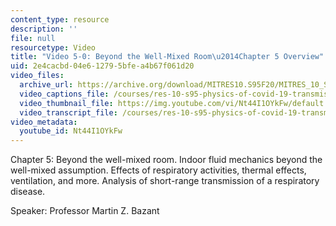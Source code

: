 ```yaml
---
content_type: resource
description: ''
file: null
resourcetype: Video
title: "Video 5-0: Beyond the Well-Mixed Room\u2014Chapter 5 Overview"
uid: 2e4cacbd-04e6-1279-5bfe-a4b67f061d20
video_files:
  archive_url: https://archive.org/download/MITRES10.S95F20/MITRES_10_S95F20_0500_300k.mp4
  video_captions_file: /courses/res-10-s95-physics-of-covid-19-transmission-fall-2020/4f7ab1dd39395bbaa13d8456fb7203c0_Nt44I1OYkFw.vtt
  video_thumbnail_file: https://img.youtube.com/vi/Nt44I1OYkFw/default.jpg
  video_transcript_file: /courses/res-10-s95-physics-of-covid-19-transmission-fall-2020/25fd6f46472d3980495fdce1415b133f_Nt44I1OYkFw.pdf
video_metadata:
  youtube_id: Nt44I1OYkFw
---
```


Chapter 5: Beyond the well-mixed room. Indoor fluid mechanics beyond the well-mixed assumption. Effects of respiratory activities, thermal effects, ventilation, and more. Analysis of short-range transmission of a respiratory disease.

Speaker: Professor Martin Z. Bazant
